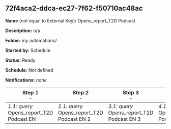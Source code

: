 ## 72f4aca2-ddca-ec27-7f62-f50710ac48ac

**Name** (not equal to External Key)**:** Opens_report_T2D Podcast

**Description:** n/a

**Folder:** my automations/

**Started by:** Schedule

**Status:** Ready

**Schedule:** Not defined

**Notifications:** _none_


| Step 1<br>_<small>-</small>_ | Step 2<br>_<small>-</small>_ | Step 3<br>_<small>-</small>_ | Step 4<br>_<small>-</small>_ | Step 5<br>_<small>-</small>_ | Step 6<br>_<small>-</small>_ |
| --- | --- | --- | --- | --- | --- |
| _1.1: query_<br>Opens_report_T2D Podcast EN | _2.1: query_<br>Opens_report_T2D Podcast EN 2 | _3.1: query_<br>Opens_report_T2D Podcast EN 3 | _4.1: query_<br>Opens_report_T2D Podcast FR | _5.1: query_<br>Opens_report_T2D Podcast FR 2 | _6.1: query_<br>Opens_report_T2D Podcast FR 3 |
